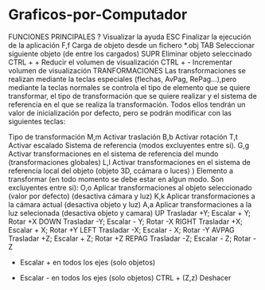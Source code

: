 # Graficos-por-Computador
FUNCIONES PRINCIPALES
?	Visualizar la ayuda
ESC	Finalizar la ejecución de la aplicación
F,f	Carga de objeto desde un fichero *.obj
TAB	Seleccionar siguiente objeto (de entre los cargados)
SUPR	Eliminar objeto seleccinado
CTRL + +	Reducir el volumen de visualización
CTRL + -	Incrementar volumen de visualización
TRANFORMACIONES
Las transformaciones se realizan mediante la teclas especiales (flechas, AvPag, RePag...),pero mediante la teclas normales se controla el tipo de elemento que se quiere transformar, el tipo de transformación que se quiere realizar y el sistema de referencia en el que se realiza la transformación. Todos ellos tendrán un valor de inicialización por defecto, pero se podrán modificar con las siguientes teclas:

 Tipo de transformación
M,m	Activar traslación
B,b	Activar rotación
T,t	Activar escalado
Sistema de referencia (modos excluyentes entre si).
G,g	Activar transformaciones en el sistema de referencia del mundo (transformaciones globales)
L,l	Activar transformaciones en el sistema de referencia local del objeto (objeto 3D, ccámara o luces) )
Elemento a transformar (en todo momento se debe estar en algun modo. Son excluyentes entre si):
O,o	Aplicar transformaciones al objeto seleccionado (valor por defecto) (desactiva cámara y luz)
K,k	Aplicar transformaciones a la cámara actual (desactiva objeto y luz)
A,a	Aplicar transformaciones a la luz selecionada (desactiva objeto y camara)
UP	Trasladar +Y; Escalar + Y; Rotar +X
DOWN	Trasladar -Y; Escalar - Y; Rotar -X
RIGHT	Trasladar +X; Escalar + X; Rotar +Y
LEFT	Trasladar -X; Escalar - X; Rotar -Y
AVPAG	Trasladar +Z; Escalar + Z; Rotar +Z
REPAG	Trasladar -Z; Escalar - Z; Rotar -Z
+	Escalar + en todos los ejes (solo objetos)
-	Escalar -  en todos los ejes (solo objetos)
CTRL + (Z,z)	Deshacer